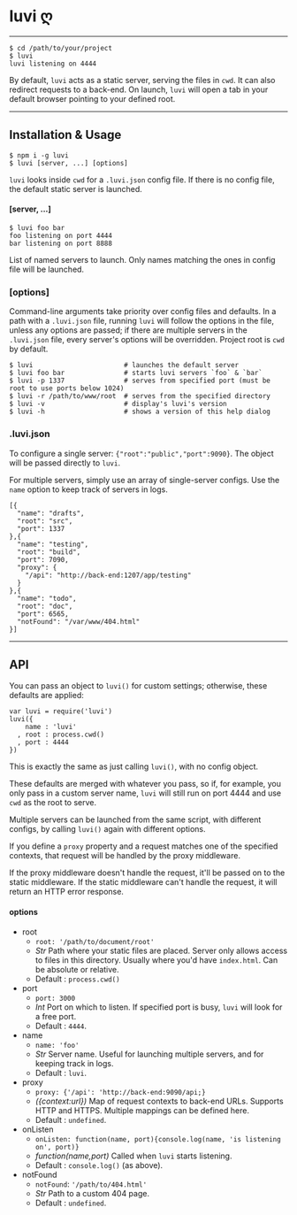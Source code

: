 # luvi ღ

--------

    $ cd /path/to/your/project
    $ luvi
    luvi listening on 4444

By default, `luvi` acts as a static server, serving the files in `cwd`.
It can also redirect requests to a back-end.
On launch, `luvi` will open a tab in your default browser pointing to your defined root.

--------

## Installation & Usage

    $ npm i -g luvi
    $ luvi [server, ...] [options]

`luvi` looks inside `cwd` for a `.luvi.json` config file.
If there is no config file, the default static server is launched.

#### [server, ...]

    $ luvi foo bar
    foo listening on port 4444
    bar listening on port 8888

List of named servers to launch. Only names matching the ones in config file will be launched.

### [options]

Command-line arguments take priority over config files and defaults.
In a path with a `.luvi.json` file, running `luvi` will follow the options in the file,
unless any options are passed; if there are multiple servers in the `.luvi.json` file,
every server's options will be overridden. Project root is `cwd` by default.

    $ luvi                       # launches the default server
    $ luvi foo bar               # starts luvi servers `foo` & `bar`
    $ luvi -p 1337               # serves from specified port (must be root to use ports below 1024)
    $ luvi -r /path/to/www/root  # serves from the specified directory
    $ luvi -v                    # display's luvi's version
    $ luvi -h                    # shows a version of this help dialog

### .luvi.json

To configure a single server: `{"root":"public","port":9090}`.
The object will be passed directly to `luvi`.

For multiple servers, simply use an array of single-server configs.
Use the `name` option to keep track of servers in logs.

    [{
      "name": "drafts",
      "root": "src",
      "port": 1337
    },{
      "name": "testing",
      "root": "build",
      "port": 7090,
      "proxy": {
        "/api": "http://back-end:1207/app/testing"
      }
    },{
      "name": "todo",
      "root": "doc",
      "port": 6565,
      "notFound": "/var/www/404.html"
    }]

--------

## API

You can pass an object to `luvi()` for custom settings; otherwise, these defaults are applied:

    var luvi = require('luvi')
    luvi({
        name : 'luvi'
      , root : process.cwd()
      , port : 4444
    })

This is exactly the same as just calling `luvi()`, with no config object.

These defaults are merged with whatever you pass, so if, for example,
you only pass in a custom server name, `luvi` will still run on port 4444
and use `cwd` as the root to serve.

Multiple servers can be launched from the same script, with different configs,
by calling `luvi()` again with different options.

If you define a `proxy` property and a request matches one of the specified
contexts, that request will be handled by the proxy middleware.

If the proxy middleware doesn't handle the request, it'll be passed on to
the static middleware. If the static middleware can't handle the request,
it will return an HTTP error response.

#### options

* root
  * `root: '/path/to/document/root'`
  * _Str_ Path where your static files are placed. Server only allows access to files in this directory.
    Usually where you'd have `index.html`. Can be absolute or relative.
  * Default : `process.cwd()`
* port
  * `port: 3000`
  * _Int_ Port on which to listen. If specified port is busy, `luvi` will look for a free port.
  * Default : `4444`.
* name
  * `name: 'foo'`
  * _Str_ Server name. Useful for launching multiple servers, and for keeping track in logs.
  * Default : `luvi`.
* proxy
  * `proxy: {'/api': 'http://back-end:9090/api;}`
  * _({context:url})_ Map of request contexts to back-end URLs. Supports HTTP and HTTPS.
    Multiple mappings can be defined here.
  * Default : `undefined`.
* onListen
  * `onListen: function(name, port){console.log(name, 'is listening on', port)}`
  * _function(name,port)_ Called when `luvi` starts listening.
  * Default : `console.log()` (as above).
* notFound
  * `notFound`: `'/path/to/404.html'`
  * _Str_ Path to a custom 404 page.
  * Default : `undefined`.

